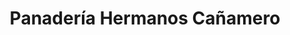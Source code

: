 ---
title: "Panadería Hermanos Cañamero"
url: /hernan-cortes/panaderia-hermanos-canamero/
shop: Bäckerei
---